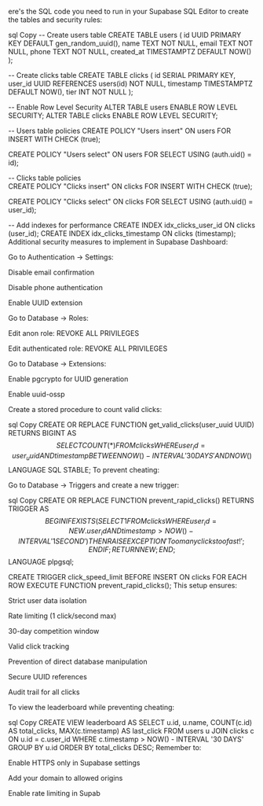 ere's the SQL code you need to run in your Supabase SQL Editor to create the tables and security rules:

sql
Copy
-- Create users table
CREATE TABLE users (
  id UUID PRIMARY KEY DEFAULT gen_random_uuid(),
  name TEXT NOT NULL,
  email TEXT NOT NULL,
  phone TEXT NOT NULL,
  created_at TIMESTAMPTZ DEFAULT NOW()
);

-- Create clicks table
CREATE TABLE clicks (
  id SERIAL PRIMARY KEY,
  user_id UUID REFERENCES users(id) NOT NULL,
  timestamp TIMESTAMPTZ DEFAULT NOW(),
  tier INT NOT NULL
);

-- Enable Row Level Security
ALTER TABLE users ENABLE ROW LEVEL SECURITY;
ALTER TABLE clicks ENABLE ROW LEVEL SECURITY;

-- Users table policies
CREATE POLICY "Users insert" ON users
  FOR INSERT WITH CHECK (true);

CREATE POLICY "Users select" ON users
  FOR SELECT USING (auth.uid() = id);

-- Clicks table policies  
CREATE POLICY "Clicks insert" ON clicks
  FOR INSERT WITH CHECK (true);

CREATE POLICY "Clicks select" ON clicks
  FOR SELECT USING (auth.uid() = user_id);

-- Add indexes for performance
CREATE INDEX idx_clicks_user_id ON clicks (user_id);
CREATE INDEX idx_clicks_timestamp ON clicks (timestamp);
Additional security measures to implement in Supabase Dashboard:

Go to Authentication -> Settings:

Disable email confirmation

Disable phone authentication

Enable UUID extension

Go to Database -> Roles:

Edit anon role: REVOKE ALL PRIVILEGES

Edit authenticated role: REVOKE ALL PRIVILEGES

Go to Database -> Extensions:

Enable pgcrypto for UUID generation

Enable uuid-ossp

Create a stored procedure to count valid clicks:

sql
Copy
CREATE OR REPLACE FUNCTION get_valid_clicks(user_uuid UUID)
RETURNS BIGINT AS $$
  SELECT COUNT(*) 
  FROM clicks 
  WHERE user_id = user_uuid
  AND timestamp BETWEEN NOW() - INTERVAL '30 DAYS' AND NOW()
$$ LANGUAGE SQL STABLE;
To prevent cheating:

Go to Database -> Triggers and create a new trigger:

sql
Copy
CREATE OR REPLACE FUNCTION prevent_rapid_clicks()
RETURNS TRIGGER AS $$
BEGIN
  IF EXISTS (
    SELECT 1
    FROM clicks
    WHERE user_id = NEW.user_id
    AND timestamp > NOW() - INTERVAL '1 SECOND'
  ) THEN
    RAISE EXCEPTION 'Too many clicks too fast!';
  END IF;
  RETURN NEW;
END;
$$ LANGUAGE plpgsql;

CREATE TRIGGER click_speed_limit
BEFORE INSERT ON clicks
FOR EACH ROW EXECUTE FUNCTION prevent_rapid_clicks();
This setup ensures:

Strict user data isolation

Rate limiting (1 click/second max)

30-day competition window

Valid click tracking

Prevention of direct database manipulation

Secure UUID references

Audit trail for all clicks

To view the leaderboard while preventing cheating:

sql
Copy
CREATE VIEW leaderboard AS
SELECT 
  u.id,
  u.name,
  COUNT(c.id) AS total_clicks,
  MAX(c.timestamp) AS last_click
FROM users u
JOIN clicks c ON u.id = c.user_id
WHERE c.timestamp > NOW() - INTERVAL '30 DAYS'
GROUP BY u.id
ORDER BY total_clicks DESC;
Remember to:

Enable HTTPS only in Supabase settings

Add your domain to allowed origins

Enable rate limiting in Supab